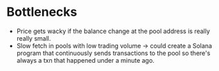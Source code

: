 # Bottlenecks
* Price gets wacky if the balance change at the pool address is really really small.
* Slow fetch in pools with low trading volume -> could create a Solana program that continuously sends transactions to the pool so there's always a txn that happened under a minute ago.
